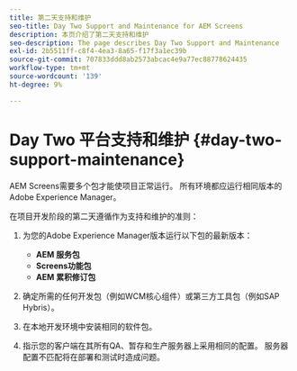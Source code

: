 ```yaml
---
title: 第二天支持和维护
seo-title: Day Two Support and Maintenance for AEM Screens
description: 本页介绍了第二天支持和维护
seo-description: The page describes Day Two Support and Maintenance
exl-id: 2b5511ff-c8f4-4ea3-8a65-f17f3a1ec39b
source-git-commit: 707833ddd8ab2573abcac4e9a77ec88778624435
workflow-type: tm+mt
source-wordcount: '139'
ht-degree: 9%

---
```


# Day Two 平台支持和维护 {#day-two-support-maintenance}

AEM Screens需要多个包才能使项目正常运行。 所有环境都应运行相同版本的Adobe Experience Manager。

在项目开发阶段的第二天遵循作为支持和维护的准则：

1. 为您的Adobe Experience Manager版本运行以下包的最新版本：

   * **AEM 服务包**
   * **Screens功能包**
   * **AEM 累积修订包**

1. 确定所需的任何开发包（例如WCM核心组件）或第三方工具包（例如SAP Hybris）。

1. 在本地开发环境中安装相同的软件包。

1. 指示您的客户端在其所有QA、暂存和生产服务器上采用相同的配置。 服务器配置不匹配将在部署和测试时造成问题。

